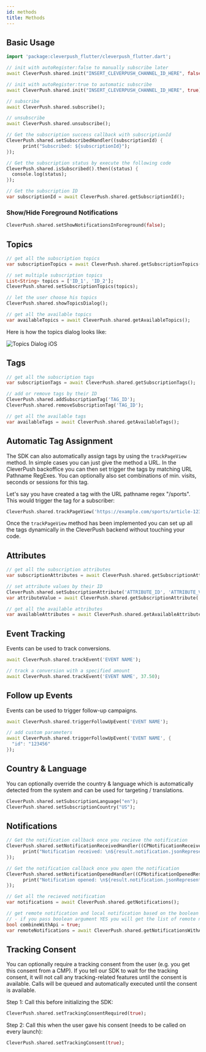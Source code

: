 ```yaml
---
id: methods
title: Methods
---
```


## Basic Usage
```dart
import 'package:cleverpush_flutter/cleverpush_flutter.dart';

// init with autoRegister:false to manually subscribe later
await CleverPush.shared.init("INSERT_CLEVERPUSH_CHANNEL_ID_HERE", false);

// init with autoRegister:true to automatic subscribe 
await CleverPush.shared.init("INSERT_CLEVERPUSH_CHANNEL_ID_HERE", true);

// subscribe 
await CleverPush.shared.subscribe();

// unsubscribe 
await CleverPush.shared.unsubscribe();

// Get the subscription success callback with subscriptionId 
CleverPush.shared.setSubscribedHandler((subscriptionId) {
      print("Subscribed: ${subscriptionId}");
});

// Get the subscription status by execute the following code
CleverPush.shared.isSubscribed().then((status) {
  console.log(status);
});

// Get the subscription ID 
var subscriptionId = await CleverPush.shared.getSubscriptionId();
```

### Show/Hide Foreground Notifications

```dart
CleverPush.shared.setShowNotificationsInForeground(false);
```


## Topics
```dart
// get all the subscription topics
var subscriptionTopics = await CleverPush.shared.getSubscriptionTopics();

// set multiple subscription topics
List<String> topics = ['ID_1', 'ID_2'];
CleverPush.shared.setSubscriptionTopics(topics);

// let the user choose his topics
CleverPush.shared.showTopicsDialog();

// get all the available topics
var availableTopics = await CleverPush.shared.getAvailableTopics();
```
Here is how the topics dialog looks like:

![Topics Dialog iOS](https://developers.cleverpush.com/img/topics-dialog-ios.png)

## Tags
```dart
// get all the subscription tags
var subscriptionTags = await CleverPush.shared.getSubscriptionTags();

// add or remove tags by their ID
CleverPush.shared.addSubscriptionTag('TAG_ID');
CleverPush.shared.removeSubscriptionTag('TAG_ID');

// get all the available tags
var availableTags = await CleverPush.shared.getAvailableTags();
```

## Automatic Tag Assignment

The SDK can also automatically assign tags by using the `trackPageView` method. In simple cases you can just give the method a URL. In the CleverPush backoffice you can then set trigger the tags by matching URL Pathname RegExes. You can optionally also set combinations of min. visits, seconds or sessions for this tag.

Let's say you have created a tag with the URL pathname regex "/sports". This would trigger the tag for a subscriber:


```dart
CleverPush.shared.trackPageView('https://example.com/sports/article-123123');
```

Once the `trackPageView` method has been implemented you can set up all the tags dynamically in the CleverPush backend without touching your code.


## Attributes
```dart
// get all the subscription attributes
var subscriptionAttributes = await CleverPush.shared.getSubscriptionAttributes();

// set attribute values by their ID
CleverPush.shared.setSubscriptionAttribute('ATTRIBUTE_ID', 'ATTRIBUTE_VALUE');
var attributeValue = await CleverPush.shared.getSubscriptionAttribute('ATTRIBUTE_ID');

// get all the available attributes
var availableAttributes = await CleverPush.shared.getAvailableAttributes();
```


## Event Tracking

Events can be used to track conversions.

```dart
await CleverPush.shared.trackEvent('EVENT NAME');

// track a conversion with a specified amount
await CleverPush.shared.trackEvent('EVENT NAME', 37.50);
```


## Follow up Events

Events can be used to trigger follow-up campaigns.

```dart
await CleverPush.shared.triggerFollowUpEvent('EVENT NAME');

// add custom parameters
await CleverPush.shared.triggerFollowUpEvent('EVENT NAME', {
  "id": "123456"
});
```


## Country & Language

You can optionally override the country & language which is automatically detected from the system and can be used for targeting / translations.

```dart
CleverPush.shared.setSubscriptionLanguage("en");
CleverPush.shared.setSubscriptionCountry("US");
```


## Notifications

```dart
// Get the notification callback once you recieve the notification 
CleverPush.shared.setNotificationReceivedHandler((CPNotificationReceivedResult result) {
      print("Notification received: \n${result.notification.jsonRepresentation()}");
});

// Get the notification callback once you open the notification
CleverPush.shared.setNotificationOpenedHandler((CPNotificationOpenedResult result) {
      print("Notification opened: \n${result.notification.jsonRepresentation()}");
});

// Get all the recieved notification
var notifications = await CleverPush.shared.getNotifications();

// get remote notification and local notification based on the boolean argument.
// - if you pass boolean argument YES you will get the list of remote notification else you will get the locally stored notification.
bool combineWithApi = true;
var remoteNotifications = await CleverPush.shared.getNotificationsWithApi(combineWithApi);
```


## Tracking Consent

You can optionally require a tracking consent from the user (e.g. you get this consent from a CMP). If you tell our SDK to wait for the tracking consent, it will not call any tracking-related features until the consent is available. Calls will be queued and automatically executed until the consent is available.

Step 1: Call this before initializing the SDK:

```dart
CleverPush.shared.setTrackingConsentRequired(true);
```

Step 2: Call this when the user gave his consent (needs to be called on every launch):

```dart
CleverPush.shared.setTrackingConsent(true);
```
